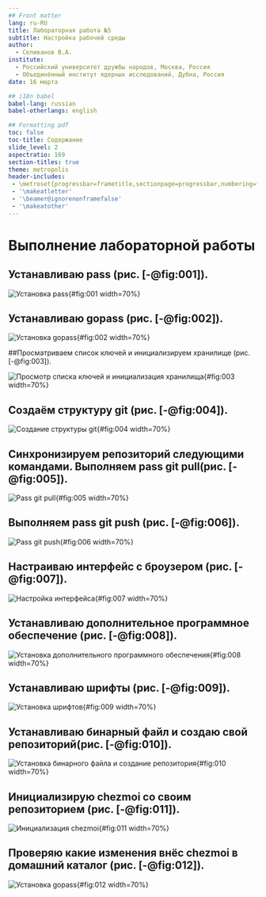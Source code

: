 ```yaml
---
## Front matter
lang: ru-RU
title: Лабораторная работа №5
subtitle: Настройка рабочей среды
author:
  - Селиванов В.А.
institute:
  - Российский университет дружбы народов, Москва, Россия
  - Объединённый институт ядерных исследований, Дубна, Россия
date: 16 марта 

## i18n babel
babel-lang: russian
babel-otherlangs: english

## Formatting pdf
toc: false
toc-title: Содержание
slide_level: 2
aspectratio: 169
section-titles: true
theme: metropolis
header-includes:
 - \metroset{progressbar=frametitle,sectionpage=progressbar,numbering=fraction}
 - '\makeatletter'
 - '\beamer@ignorenonframefalse'
 - '\makeatother'
---
```


# Выполнение лабораторной работы

## Устанавливаю pass (рис. [-@fig:001]).

![Установка pass](image/1.png){#fig:001 width=70%}

## Устанавливаю gopass (рис. [-@fig:002]).

![Установка gopass](image/2.png){#fig:002 width=70%}

##Просматриваем список ключей и инициализируем хранилище (рис. [-@fig:003]).

![Просмотр списка ключей и инициализация хранилища](image/3.png){#fig:003 width=70%}

## Создаём структуру git (рис. [-@fig:004]).

![Создание структуры git](image/4.png){#fig:004 width=70%}

## Синхронизируем репозиторий следующими командами. Выполняем pass git pull(рис. [-@fig:005]).

![Pass git pull](image/5.png){#fig:005 width=70%}

## Выполняем pass git push (рис. [-@fig:006]).

![Pass git push](image/6.png){#fig:006 width=70%}

## Настраиваю интерфейс с броузером (рис. [-@fig:007]).

![Настройка интерфейса](image/7.png){#fig:007 width=70%}

## Устанавливаю дополнительное программное обеспечение (рис. [-@fig:008]).

![Установка дополнительного программного обеспечения](image/8.png){#fig:008 width=70%}

## Устанавливаю шрифты (рис. [-@fig:009]).

![Установка шрифтов](image/9.png){#fig:009 width=70%}

## Устанавливаю бинарный файл и создаю свой репозиторий(рис. [-@fig:010]).

![Установка бинарного файла и создание репозитория](image/10.png){#fig:010 width=70%}

## Инициализирую chezmoi со своим репозиторием (рис. [-@fig:011]).

![Инициализация chezmoi](image/11.png){#fig:011 width=70%}

## Проверяю какие изменения внёс chezmoi в домашний каталог (рис. [-@fig:012]).

![Установка gopass](image/12.png){#fig:012 width=70%}
